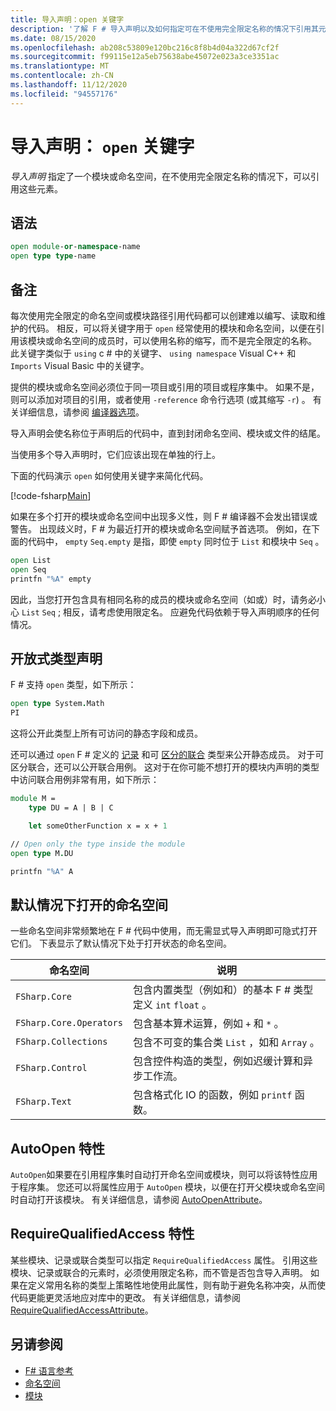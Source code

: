 ```yaml
---
title: 导入声明：open 关键字
description: '了解 F # 导入声明以及如何指定可在不使用完全限定名称的情况下引用其元素的模块或命名空间。'
ms.date: 08/15/2020
ms.openlocfilehash: ab208c53809e120bc216c8f8b4d04a322d67cf2f
ms.sourcegitcommit: f99115e12a5eb75638abe45072e023a3ce3351ac
ms.translationtype: MT
ms.contentlocale: zh-CN
ms.lasthandoff: 11/12/2020
ms.locfileid: "94557176"
---
```

# <a name="import-declarations-the-open-keyword"></a>导入声明： `open` 关键字

*导入声明* 指定了一个模块或命名空间，在不使用完全限定名称的情况下，可以引用这些元素。

## <a name="syntax"></a>语法

```fsharp
open module-or-namespace-name
open type type-name
```

## <a name="remarks"></a>备注

每次使用完全限定的命名空间或模块路径引用代码都可以创建难以编写、读取和维护的代码。 相反，可以将关键字用于 `open` 经常使用的模块和命名空间，以便在引用该模块或命名空间的成员时，可以使用名称的缩写，而不是完全限定的名称。 此关键字类似于 `using` c # 中的关键字、 `using namespace` Visual C++ 和 `Imports` Visual Basic 中的关键字。

提供的模块或命名空间必须位于同一项目或引用的项目或程序集中。 如果不是，则可以添加对项目的引用，或者使用 `-reference` 命令行选项 (或其缩写 `-r`) 。 有关详细信息，请参阅 [编译器选项](compiler-options.md)。

导入声明会使名称位于声明后的代码中，直到封闭命名空间、模块或文件的结尾。

当使用多个导入声明时，它们应该出现在单独的行上。

下面的代码演示 `open` 如何使用关键字来简化代码。

[!code-fsharp[Main](~/samples/snippets/fsharp/lang-ref-2/snippet6801.fs)]

如果在多个打开的模块或命名空间中出现多义性，则 F # 编译器不会发出错误或警告。 出现歧义时，F # 为最近打开的模块或命名空间赋予首选项。 例如，在下面的代码中， `empty` `Seq.empty` 是指，即使 `empty` 同时位于 `List` 和模块中 `Seq` 。

```fsharp
open List
open Seq
printfn "%A" empty
```

因此，当您打开包含具有相同名称的成员的模块或命名空间（如或）时，请务必小心 `List` `Seq` ; 相反，请考虑使用限定名。 应避免代码依赖于导入声明顺序的任何情况。

## <a name="open-type-declarations"></a>开放式类型声明

F # 支持 `open` 类型，如下所示：

```fsharp
open type System.Math
PI
```

这将公开此类型上所有可访问的静态字段和成员。

还可以通过 `open` F # 定义的 [记录](records.md) 和可 [区分的联合](discriminated-unions.md) 类型来公开静态成员。 对于可区分联合，还可以公开联合用例。 这对于在你可能不想打开的模块内声明的类型中访问联合用例非常有用，如下所示：

```fsharp
module M =
    type DU = A | B | C

    let someOtherFunction x = x + 1

// Open only the type inside the module
open type M.DU

printfn "%A" A
```

## <a name="namespaces-that-are-open-by-default"></a>默认情况下打开的命名空间

一些命名空间非常频繁地在 F # 代码中使用，而无需显式导入声明即可隐式打开它们。 下表显示了默认情况下处于打开状态的命名空间。

|命名空间|说明|
|---------|-----------|
|`FSharp.Core`|包含内置类型（例如和）的基本 F # 类型定义 `int` `float` 。|
|`FSharp.Core.Operators`|包含基本算术运算，例如 `+` 和 `*` 。|
|`FSharp.Collections`|包含不可变的集合类 `List` ，如和 `Array` 。|
|`FSharp.Control`|包含控件构造的类型，例如迟缓计算和异步工作流。|
|`FSharp.Text`|包含格式化 IO 的函数，例如 `printf` 函数。|

## <a name="autoopen-attribute"></a>AutoOpen 特性

`AutoOpen`如果要在引用程序集时自动打开命名空间或模块，则可以将该特性应用于程序集。 您还可以将属性应用于 `AutoOpen` 模块，以便在打开父模块或命名空间时自动打开该模块。 有关详细信息，请参阅 [AutoOpenAttribute](https://fsharp.github.io/fsharp-core-docs/reference/fsharp-core-autoopenattribute.html)。

## <a name="requirequalifiedaccess-attribute"></a>RequireQualifiedAccess 特性

某些模块、记录或联合类型可以指定 `RequireQualifiedAccess` 属性。 引用这些模块、记录或联合的元素时，必须使用限定名称，而不管是否包含导入声明。 如果在定义常用名称的类型上策略性地使用此属性，则有助于避免名称冲突，从而使代码更能更灵活地应对库中的更改。 有关详细信息，请参阅 [RequireQualifiedAccessAttribute](https://fsharp.github.io/fsharp-core-docs/reference/fsharp-core-requirequalifiedaccessattribute.html)。

## <a name="see-also"></a>另请参阅

- [F# 语言参考](index.md)
- [命名空间](namespaces.md)
- [模块](modules.md)

